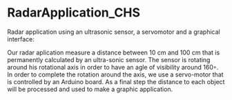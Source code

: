 # RadarApplication_CHS
Radar application using an ultrasonic sensor, a servomotor and a graphical interface:

Our radar aplication measure a distance between 10 cm and 100 cm that is permanently calculated by an ultra-sonic sensor. The sensor is rotating around his rotational axis in order to have an agle of visibility around 160◦. In order to complete the rotation around the axis, we use a servo-motor that is controlled by an Arduino
board. As a final step the distance to each object will be processed and used to make a graphic application.

